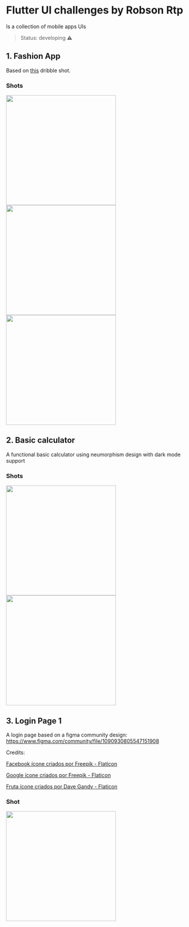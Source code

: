 # Flutter UI challenges by Robson Rtp

Is a collection of mobile apps UIs 

> Status: developing ⚠

## 1. Fashion App

Based on [this](https://dribbble.com/shots/16893781-Fashion-Mobile-Apps-Exploration?utm_source=Clipboard_Shot&utm_campaign=Ohaio&utm_content=Fashion%20Mobile%20Apps%20Exploration&utm_medium=Social_Share&utm_source=Clipboard_Shot&utm_campaign=Ohaio&utm_content=Fashion%20Mobile%20Apps%20Exploration&utm_medium=Social_Share) dribble shot.

### Shots
<img src='/assets/shots/fashion1.png' width = '300'/> <img src='/assets/shots/fashion2.png' width = '300'/> <img src='/assets/shots/fashion3.png' width = '300'/>


## 2. Basic calculator

A functional basic calculator using neumorphism design with dark mode support

### Shots
<img src='/assets/shots/calculator1.png' width = '300'/> <img src='/assets/shots/calculator2.png' width = '300'/>

## 3. Login Page 1

A login page based on a figma community design: https://www.figma.com/community/file/1090930805547151908

Credits:

[Facebook ícone criados por Freepik - Flaticon](https://www.flaticon.com/br/icones-gratis/facebook)

[Google ícone criados por Freepik - Flaticon](https://www.flaticon.com/br/icones-gratis/google)

[Fruta ícone criados por Dave Gandy - Flaticon](https://www.flaticon.com/br/icones-gratis/fruta)

### Shot
<img src='/assets/shots/login1.png' width = '300'/>
